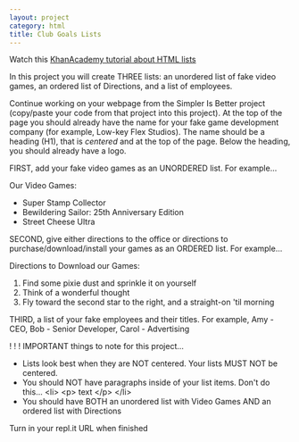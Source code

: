 ```yaml
---
layout: project
category: html
title: Club Goals Lists
---
```


Watch this [KhanAcademy tutorial about HTML lists](https://www.khanacademy.org/computing/hour-of-code/hour-of-html/pt/html-lists)

In this project you will create THREE lists: an unordered list of fake video games, an ordered list of Directions, and a list of employees.

Continue working on your webpage from the Simpler Is Better project (copy/paste your code from that project into this project). At the top of the page you should already have the name for your fake game development company (for example, Low-key Flex Studios). The name should be a heading (H1), that is *centered* and at the top of the page. Below the heading, you should already have a logo.

FIRST, add your fake video games as an UNORDERED list. For example...

Our Video Games:

  - Super Stamp Collector
  - Bewildering Sailor: 25th Anniversary Edition
  - Street Cheese Ultra


SECOND, give either directions to the office or directions to purchase/download/install your games as an ORDERED list. For example...

Directions to Download our Games:

  1.  Find some pixie dust and sprinkle it on yourself
  1.  Think of a wonderful thought
  1.  Fly toward the second star to the right, and a straight-on 'til morning

THIRD, a list of your fake employees and their titles. For example, Amy - CEO, Bob - Senior Developer, Carol - Advertising

! ! ! IMPORTANT things to note for this project...

  - Lists look best when they are NOT centered. Your lists MUST NOT be centered.
  - You should NOT have paragraphs inside of your list items. Don't do this... &lt;li> &lt;p> text &lt;/p> &lt;/li>
  - You should have BOTH an unordered list with Video Games AND an ordered list with Directions

Turn in your repl.it URL when finished
